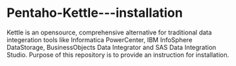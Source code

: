 # Pentaho-Kettle---installation
Kettle is an opensource, comprehensive alternative for traditional data integeration tools like Informatica PowerCenter, IBM InfoSphere DataStorage, BusinessObjects Data Integrator and SAS Data Integration Studio. Purpose of this repository is to provide an instruction for installation.
